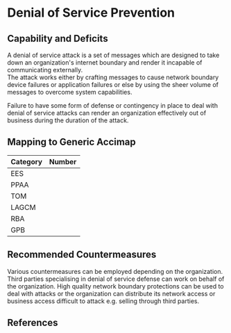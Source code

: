 # Denial of Service Prevention

## Capability and Deficits
A denial of service attack is a set of messages which are designed to take down an organization's internet boundary and render it incapable of communicating externally.  
The attack works either by crafting messages to cause network boundary device failures or application failures or else by using the sheer volume of messages to
overcome system capabilities.

Failure to have some form of defense or contingency in place to deal with denial of service attacks can render an organization effectively out of business during the duration
of the attack.


## Mapping to Generic Accimap

|Category | Number |
| --- | --- |
|EES     |      |
|PPAA  | |
|TOM   ||
|LAGCM ||
|RBA   ||
|GPB   ||

## Recommended Countermeasures
Various countermeasures can be employed depending on the organization.  Third parties specialising in denial of service defense can work on behalf of the organization.  High
quality network boundary protections can be used to deal with attacks or the organization can distribute its network access or business access difficult to attack e.g. selling
through third parties.


## References
